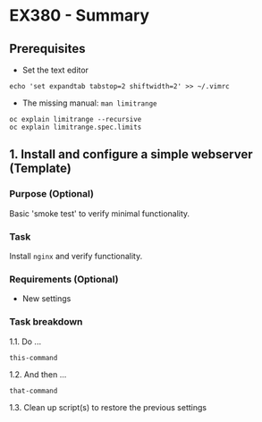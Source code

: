 # EX380 - Summary

## Prerequisites
* Set the text editor
```
echo 'set expandtab tabstop=2 shiftwidth=2' >> ~/.vimrc
```
* The missing manual: `man limitrange`
```
oc explain limitrange --recursive
oc explain limitrange.spec.limits
```
## 1. Install and configure a simple webserver (Template)

### Purpose (Optional)
Basic 'smoke test' to verify minimal functionality.

### Task
Install `nginx` and verify functionality.

### Requirements (Optional)
* New settings

### Task breakdown
1.1. Do ...
```
this-command
```
1.2. And then ...
```
that-command
```
1.3. Clean up script(s) to restore the previous settings
```
```
